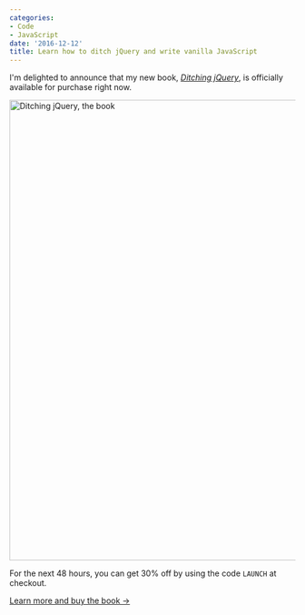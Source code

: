 ```yaml
---
categories:
- Code
- JavaScript
date: '2016-12-12'
title: Learn how to ditch jQuery and write vanilla JavaScript
---
```


I'm delighted to announce that my new book, *[Ditching jQuery](/ditching-jquery-book/)*, is officially available for purchase right now.

<a href="https://gomakethings.com/ditching-jquery-book/"><img src="https://gomakethings.com/wp-content/uploads/2016/12/ditching-jquery.jpg" alt="Ditching jQuery, the book" width="1440" height="810" class="aligncenter size-full wp-image-8390" /></a>

For the next 48 hours, you can get 30% off by using the code `LAUNCH` at checkout.

<a class="btn" href="https://gomakethings.com/ditching-jquery-book/">Learn more and buy the book &rarr;</a>